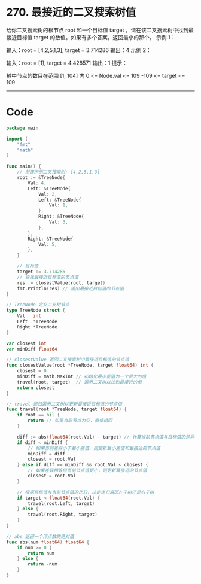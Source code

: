 # 270. 最接近的二叉搜索树值
给你二叉搜索树的根节点 root 和一个目标值 target ，请在该二叉搜索树中找到最接近目标值 target 的数值。如果有多个答案，返回最小的那个。
示例 1：

输入：root = [4,2,5,1,3], target = 3.714286
输出：4
示例 2：

输入：root = [1], target = 4.428571
输出：1
提示：

树中节点的数目在范围 [1, 104] 内
0 <= Node.val <= 109
-109 <= target <= 109

---

# Code
```go
package main

import (
	"fmt"
	"math"
)

func main() {
	// 创建示例二叉搜索树: [4,2,5,1,3]
	root := &TreeNode{
		Val: 4,
		Left: &TreeNode{
			Val: 2,
			Left: &TreeNode{
				Val: 1,
			},
			Right: &TreeNode{
				Val: 3,
			},
		},
		Right: &TreeNode{
			Val: 5,
		},
	}

	// 目标值
	target := 3.714286
	// 查找最接近目标值的节点值
	res := closestValue(root, target)
	fmt.Println(res) // 输出最接近目标值的节点值
}

// TreeNode 定义二叉树节点
type TreeNode struct {
	Val   int
	Left  *TreeNode
	Right *TreeNode
}

var closest int
var minDiff float64

// closestValue 返回二叉搜索树中最接近目标值的节点值
func closestValue(root *TreeNode, target float64) int {
	closest = 0
	minDiff = math.MaxInt // 初始化最小差值为一个很大的值
	travel(root, target)  // 遍历二叉树以找到最接近的值
	return closest
}

// travel 递归遍历二叉树以更新最接近目标值的节点值
func travel(root *TreeNode, target float64) {
	if root == nil {
		return // 如果当前节点为空，直接返回
	}

	diff := abs(float64(root.Val) - target) // 计算当前节点值与目标值的差异
	if diff < minDiff {
		// 如果当前差异小于最小差值，则更新最小差值和最接近的节点值
		minDiff = diff
		closest = root.Val
	} else if diff == minDiff && root.Val < closest {
		// 如果差异相等但当前节点值更小，则更新最接近的节点值
		closest = root.Val
	}

	// 根据目标值与当前节点值的比较，决定递归遍历左子树还是右子树
	if target < float64(root.Val) {
		travel(root.Left, target)
	} else {
		travel(root.Right, target)
	}
}

// abs 返回一个浮点数的绝对值
func abs(num float64) float64 {
	if num >= 0 {
		return num
	} else {
		return -num
	}
}
```